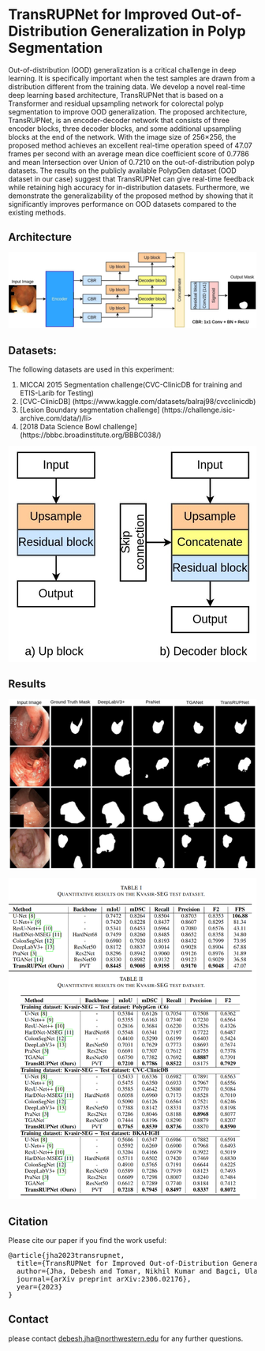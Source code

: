 # TransRUPNet for Improved Out-of-Distribution Generalization in Polyp Segmentation

Out-of-distribution (OOD) generalization is a critical challenge in deep learning. It is specifically important when the test samples are drawn from a distribution different from the training data. We develop a novel real-time deep learning based architecture, TransRUPNet that is based on a Transformer and residual upsampling network for colorectal polyp segmentation to improve OOD generalization. The proposed architecture, TransRUPNet, is an encoder-decoder network that consists of three encoder blocks, three decoder blocks, and some additional upsampling blocks at the end of the network. With the image size of 256×256, the proposed method achieves an excellent real-time operation speed of 47.07 frames per second with an average mean dice coefficient score of 0.7786 and mean Intersection over Union of 0.7210 on the out-of-distribution polyp datasets. The results on the publicly available PolypGen dataset (OOD dataset in our case) suggest that TransRUPNet can give real-time feedback while retaining high accuracy for in-distribution datasets. Furthermore, we demonstrate the generalizability of the proposed method by showing that it significantly improves performance on OOD datasets compared to the existing methods.

## Architecture
<p align="center">
<img src="img/TransRUPNet.jpg">
</p>

## Datasets:
The following datasets are used in this experiment:
<ol>
  <li>MICCAI 2015 Segmentation challenge(CVC-ClinicDB for training and ETIS-Larib for Testing)</li>
  <li>[CVC-ClinicDB] (https://www.kaggle.com/datasets/balraj98/cvcclinicdb)</li>
  <li>[Lesion Boundary segmentation challenge] (https://challenge.isic-archive.com/data/)/li>
  <li> [2018 Data Science Bowl challenge] (https://bbbc.broadinstitute.org/BBBC038/)</li>
 </ol>


 <p align="center">
<img src="img/blocks.jpg">
</p>


## Results

 <p align="center">
<img src="img/results.jpg">
</p>

 <p align="center">
<img src="img/Quantitative.png">
</p>



## Citation
Please cite our paper if you find the work useful: 
<pre>
@article{jha2023transrupnet,
  title={TransRUPNet for Improved Out-of-Distribution Generalization in Polyp Segmentation},
  author={Jha, Debesh and Tomar, Nikhil Kumar and Bagci, Ulas},
  journal={arXiv preprint arXiv:2306.02176},
  year={2023}
}
</pre>

## Contact
please contact debesh.jha@northwestern.edu for any further questions. 


